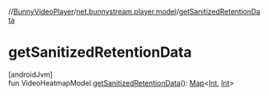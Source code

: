//[BunnyVideoPlayer](../../index.md)/[net.bunnystream.player.model](index.md)/[getSanitizedRetentionData](get-sanitized-retention-data.md)

# getSanitizedRetentionData

[androidJvm]\
fun VideoHeatmapModel.[getSanitizedRetentionData](get-sanitized-retention-data.md)(): [Map](https://kotlinlang.org/api/latest/jvm/stdlib/kotlin-stdlib/kotlin.collections/-map/index.html)&lt;[Int](https://kotlinlang.org/api/latest/jvm/stdlib/kotlin-stdlib/kotlin/-int/index.html), [Int](https://kotlinlang.org/api/latest/jvm/stdlib/kotlin-stdlib/kotlin/-int/index.html)&gt;
